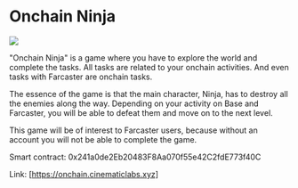 # Onchain Ninja
![](https://github.com/cinematiceth/onchain-ninja/assets/170649093/bf0cd869-30b7-44bf-925d-8db8182d9e55)

"Onchain Ninja" is a game where you have to explore the world and complete the tasks. All tasks are related to your onchain activities. And even tasks with Farcaster are onchain tasks.

The essence of the game is that the main character, Ninja, has to destroy all the enemies along the way. Depending on your activity on Base and Farcaster, you will be able to defeat them and move on to the next level.

This game will be of interest to Farcaster users, because without an account you will not be able to complete the game.

Smart contract: 0x241a0de2Eb20483F8Aa070f55e42C2fdE773f40C

Link: [https://onchain.cinematiclabs.xyz]
